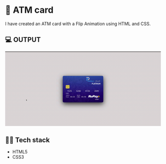 
# 🎴 ATM card

I have created an ATM card with a Flip Animation using HTML and CSS.


## 💻 OUTPUT
![ATM CARD](ATM.gif)


## 👩‍💻 Tech stack
- HTML5
- CSS3
